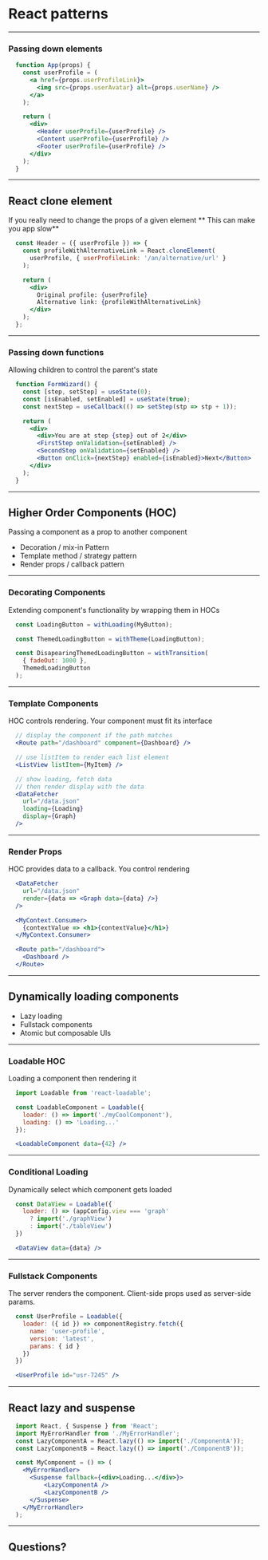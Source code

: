 # React patterns

---

### Passing down elements

```jsx
  function App(props) {
    const userProfile = (
      <a href={props.userProfileLink}>
        <img src={props.userAvatar} alt={props.userName} />
      </a>
    );

    return (
      <div>
        <Header userProfile={userProfile} />
        <Content userProfile={userProfile} />
        <Footer userProfile={userProfile} />
      </div>
    );
  }
```

---

## React clone element

If you really need to change the props of a given element
** This can make you app slow**

```jsx
  const Header = ({ userProfile }) => {
    const profileWithAlternativeLink = React.cloneElement(
      userProfile, { userProfileLink: '/an/alternative/url' }
    );

    return (
      <div>
        Original profile: {userProfile}
        Alternative link: {profileWithAlternativeLink}
      </div>
    );
  };
```

---

### Passing down functions

Allowing children to control the parent's state

```jsx
  function FormWizard() {
    const [step, setStep] = useState(0);
    const [isEnabled, setEnabled] = useState(true);
    const nextStep = useCallback(() => setStep(stp => stp + 1));

    return (
      <div>
        <div>You are at step {step} out of 2</div>
        <FirstStep onValidation={setEnabled} />
        <SecondStep onValidation={setEnabled} />
        <Button onClick={nextStep} enabled={isEnabled}>Next</Button>
      </div>
    );
  }
```

---

## Higher Order Components (HOC)

Passing a component as a prop to another component

- Decoration / mix-in Pattern
- Template method / strategy pattern
- Render props / callback pattern

---

### Decorating Components
Extending component's functionality by wrapping them in HOCs

```jsx
  const LoadingButton = withLoading(MyButton);

  const ThemedLoadingButton = withTheme(LoadingButton);

  const DisapearingThemedLoadingButton = withTransition(
    { fadeOut: 1000 },
    ThemedLoadingButton
  );
```

---

### Template Components
HOC controls rendering. Your component must fit its interface

```jsx
  // display the component if the path matches
  <Route path="/dashboard" component={Dashboard} />

  // use listItem to render each list element
  <ListView listItem={MyItem} />

  // show loading, fetch data
  // then render display with the data
  <DataFetcher
    url="/data.json"
    loading={Loading}
    display={Graph}
  />
```

---

### Render Props
HOC provides data to a callback. You control rendering

```jsx
  <DataFetcher
    url="/data.json"
    render={data => <Graph data={data} />}
  />

  <MyContext.Consumer>
    {contextValue => <h1>{contextValue}</h1>}
  </MyContext.Consumer>

  <Route path="/dashboard">
    <Dashboard />
  </Route>
```

---

## Dynamically loading components

- Lazy loading
- Fullstack components
- Atomic but composable UIs

---

### Loadable HOC
Loading a component then rendering it

```jsx
  import Loadable from 'react-loadable';

  const LoadableComponent = Loadable({
    loader: () => import('./myCoolComponent'),
    loading: () => 'Loading...'
  });

  <LoadableComponent data={42} />
```

---

### Conditional Loading
Dynamically select which component gets loaded

```jsx
  const DataView = Loadable({
    loader: () => (appConfig.view === 'graph'
      ? import('./graphView')
      : import('./tableView')
  })

  <DataView data={data} />
```

---

### Fullstack Components
The server renders the component. Client-side props used as server-side params.

```jsx
  const UserProfile = Loadable({
    loader: ({ id }) => componentRegistry.fetch({
      name: 'user-profile',
      version: 'latest',
      params: { id }
    })
  })

  <UserProfile id="usr-7245" />
```

---

## React lazy and suspense

```jsx
  import React, { Suspense } from 'React';
  import MyErrorHandler from './MyErrorHandler';
  const LazyComponentA = React.lazy(() => import('./ComponentA'));
  const LazyComponentB = React.lazy(() => import('./ComponentB'));

  const MyComponent = () => (
    <MyErrorHandler>
      <Suspense fallback={<div>Loading...</div>}>
          <LazyComponentA />
          <LazyComponentB />
      </Suspense>
    </MyErrorHandler>
  );
```

---

## Questions?
